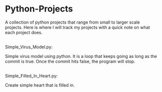 # Python-Projects
A collection of python projects that range from small to larger scale projects. 
Here is where I will track my projects with a quick note on what each project does.

<br>
Simple_Virus_Model.py: 
    <br><p>Simple virus model using python. It is a loop that keeps going as long as the commit is true. Once the commit hits false, the program will stop.</p>

<br>
Simple_Filled_In_Heart.py: 
<br><p>Create simple heart that is filled in.</p>

